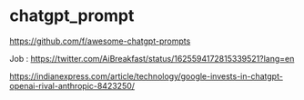 # chatgpt_prompt

https://github.com/f/awesome-chatgpt-prompts

Job :
https://twitter.com/AiBreakfast/status/1625594172815339521?lang=en

https://indianexpress.com/article/technology/google-invests-in-chatgpt-openai-rival-anthropic-8423250/


